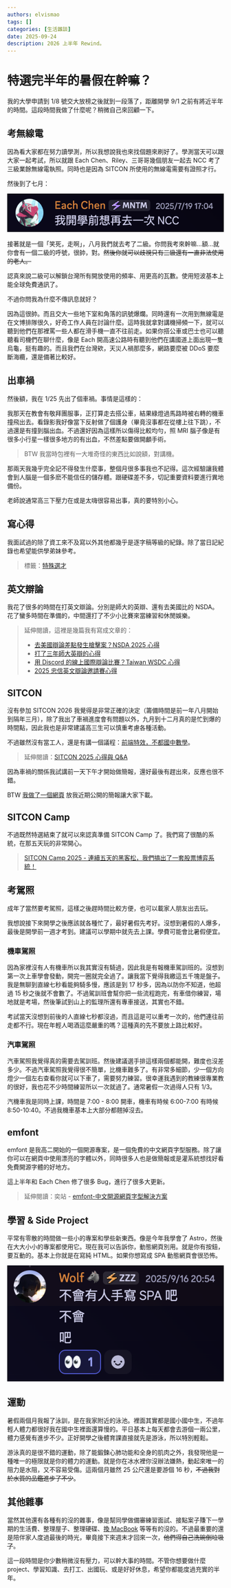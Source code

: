 ```yaml
---
authors: elvismao
tags: []
categories: [生活雜談]
date: 2025-09-24
description: 2026 上半年 Rewind。
---
```


# 特選完半年的暑假在幹嘛？

我的大學申請到 1/8 號交大放榜之後就到一段落了，距離開學 9/1 之前有將近半年的時間。這段時間我做了什麼呢？稍微自己來回顧一下。

## 考無線電

因為看大家都在努力讀學測，所以我想說我也來找個題來刷好了。學測當天可以跟大家一起考試，所以就跟 Each Chen、Riley、三哥哥幾個朋友一起去 NCC 考了三級業餘無線電執照。同時也是因為 SITCON 所使用的無線電需要有證照才行。

然後到了七月：

![我開學前想再去一次 NCC](image.webp)

接著就是一個「笑死，走啊」，八月我們就去考了二級。你問我考來幹嘛...額...就你會有一個二級的呼號，很帥，對。~~然後你就可以歧視只有三級還有一直非法使用的老人。~~

認真來說二級可以解鎖台灣所有開放使用的頻率、用更高的瓦數。使用短波基本上能全球免費通訊了。

不過你問我為什麼不傳訊息就好？

因為這很帥。而且交大一些地下室和角落的訊號爆爛。同時還有一次用到無線電是在文博排隊很久，好奇工作人員在討論什麼。這時我就拿對講機掃頻一下，就可以聽到他們在那裡罵一些人都在滑手機一直不往前走。如果你搭公車或巴士也可以聽聽看司機們在聊什麼，像是 Each 開高速公路時有聽到他們在講國道上面出現一隻烏龜，挺有趣的。而且我們在台灣欸，天災人禍那麼多，網路要麼被 DDoS 要麼斷海纜，還是備著比較好。

## 出車禍

然後額，我在 1/25 先出了個車禍。事情是這樣的：

我那天在教會有敬拜團服事，正打算走去搭公車，結果綠燈過馬路時被右轉的機車撞飛出去。看錄影我好像當下反射做了個護身（畢竟沒事都在從樓上往下跳），不過還是有撞到腦出血。不過還好因為這樣所以傷得比較均勻，照 MRI 腦子像是有很多小行星一樣很多地方的有出血，不然差點要做開顱手術。

> BTW 我當時包裡有一大堆奇怪的東西比如說額，對講機。

那兩天我幾乎完全記不得發生什麼事，整個月很多事我也不記得。這次經驗讓我體會到人腦是一個多麽不能信任的儲存體。跟硬碟差不多，切記重要資料要進行異地備份。

老師說通常高三下壓力在或是太嗨很容易出事，真的要特別小心。

## 寫心得

我面試過的除了資工來不及寫以外其他都幾乎是逐字稿等級的紀錄。除了當日記紀錄也希望能供學弟妹參考。

> 標籤：[特殊選才](https://emtech.cc/tag/%E7%89%B9%E6%AE%8A%E9%81%B8%E6%89%8D)

## 英文辯論

我花了很多的時間在打英文辯論。分別是師大的英辯、還有去美國比的 NSDA。花了蠻多時間在準備的，中間還打了不少小比賽來當練習和休閒娛樂。

> 延伸閱讀，這裡是幾篇我有寫成文章的：
>
> - [去美國辯論差點發生槍擊案？NSDA 2025 心得](https://emtech.cc/p/nsda2025/)
> - [打了三年師大英辯的心得](https://emtech.cc/p/debate-ntnu/)
> - [用 Discord 的線上國際辯論比賽？Taiwan WSDC 心得](https://emtech.cc/p/debate-twwsdc/)
> - [2025 忠信英文辯論邀請賽心得](https://emtech.cc/p/debate-chungHsin/)

## SITCON

沒有參加 SITCON 2026 我覺得是非常正確的決定（籌備時間是前一年八月開始到隔年三月），除了我出了車禍進度會有問題以外，九月到十二月真的是忙到爆的時間點，因此我也是非常建議高三生可以慎重考慮各種活動。

不過雖然沒有當工人，還是有講一個議程：[前端特效，不都國中數學](https://sitcon.org/2025/agenda/aa71e5/)。

> 延伸閱讀：[SITCON 2025 心得與 Q&A](https://emtech.cc/p/SITCON-2025/)

因為車禍的關係我試講前一天下午才開始做簡報，還好最後有趕出來，反應也很不錯。

BTW [我做了一個網頁](https://g.elvismao.com/slides/) 放我近期公開的簡報讓大家下載。

## SITCON Camp

不過既然特選結束了就可以來認真準備 SITCON Camp 了。我們寫了很酷的系統，在那五天玩的非常開心。

> [SITCON Camp 2025 - 連續五天的黑客松，我們搞出了一套股票博弈系統！](https://emtech.cc/p/SITCON-camp-2025)

## 考駕照

成年了當然要考駕照，這樣之後趕時間比較方便，也可以載家人朋友出去玩。

我想說接下來開學之後應該就各種忙了，最好暑假先考好。沒想到暑假的人爆多，最後是開學前一週才考到。建議可以學期中就先去上課。學費可能會比暑假便宜。

### 機車駕照

因為家裡沒有人有機車所以我其實沒有騎過，因此我是有報機車駕訓班的。沒想到第一次上車學會發動，開完一圈就完全過了。讓我當下覺得我繳這五千塊是盤子。我是無聊到直線七秒看能夠騎多慢，應該是到 17 秒多，因為以防你不知道，他超過 15 秒之後就不會數了。不過駕訓班會幫你把一些流程跑完，有車借你練習，場地就是考場，然後筆試到山上的監理所還有專車接送，其實也不錯。

考試當天沒想到前後的人直線七秒都沒過，而且這是可以重考一次的，他們連往前走都不行。現在年輕人喝酒這麼嚴重的嗎？這種真的先不要放上路比較好。

### 汽車駕照

汽車駕照我覺得真的需要去駕訓班。然後建議選手排這樣兩個都能開，難度也沒差多少。不過汽車駕照我覺得很不簡單，比機車難多了。有非常多細節，少一個方向燈少一個左右查看你就可以下車了，需要努力練習。很幸運我遇到的教練很專業教的很好，我也花不少時間練習所以一次就過了。通常暑假一次過得人只有 1/3。

汽機車我是同時上課，時間是 7:00 - 8:00 開車，機車有時候 6:00-7:00 有時候 8:50-10:40。不過我機車基本上大部分都翹掉沒去。

## emfont

emfont 是我高二開始的一個開源專案，是一個免費的中文網頁字型服務。除了讓你可以在網頁中使用漂亮的字體以外，同時很多人也是做簡報或是灌系統想找好看免費開源字體的好地方。

這上半年和 Each Chen 修了很多 Bug，進行了很多大更新。

> 延伸閱讀：奕站 - [emfont-中文開源網頁字型解決方案](https://www.iach.cc/free-webfont/)

## 學習 & Side Project

平常有零散的時間做一些小的專案和學些新東西。像是今年我學會了 Astro，然後在大大小小的專案都使用它。現在我可以告訴你，動態網頁別用。就是你有按鈕，要互動的。基本上你就是在寫純 HTML。如果你想寫成 SPA 動態網頁會很恐怖。

![不會有人手寫 SPA 吧](image-1.webp)

## 運動

暑假兩個月我報了泳訓，是在我家附近的泳池。裡面其實都是國小國中生，不過年輕人體力都很好我在國中生裡面還算慢的。平日基本上每天都會去游個一兩公里，體力感覺有進步不少。正好開學之後體育課直接就先是游泳，所以特別輕鬆。

游泳真的是很不錯的運動，除了能鍛鍊心肺功能和全身的肌肉之外，我發現他是一種唯一的極限就是你的體力的運動。就是你在冰水裡你沒辦法嫌熱，動起來唯一的阻力是水阻，又不容易受傷。這兩個月雖然 25 公尺還是要游個 16 秒，~~不過我對於水質的品鑑進步了不少~~。

## 其他雜事

當然其他還有各種有的沒的雜事，像是幫同學做備審練習面試、接點案子賺下一學期的生活費、整理屋子、整理硬碟、[換 MacBook](https://emtech.cc/p/win-macbook/) 等等有的沒的。不過最重要的還是陪伴家人度過最後的時光，畢竟接下來週末才回來一次，~~他們得自己洗碗倒垃圾了~~。

這一段時間是你少數稍微沒有壓力，可以幹大事的時間。不管你想要做什麼 project、學習知識、去打工、出國玩、或是好好休息，希望你都能度過充實的半年。
